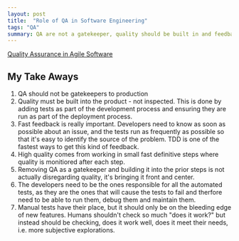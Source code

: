 ```yaml
---
layout: post
title:  "Role of QA in Software Engineering"
tags: "QA"
summary: QA are not a gatekeeper, quality should be built in and feedback fast.
---
```


[Quality Assurance in Agile Software](https://www.youtube.com/watch?v=XhFVtuNDAoM)

## My Take Aways

1. QA should not be gatekeepers to production
2. Quality must be built into the product - not inspected. This is done by adding tests as part of the development process and ensuring they are run as part of the deployment process.
3. Fast feedback is really important. Developers need to know as soon as possible about an issue, and the tests run as frequently as possible so that it's easy to identify the source of the problem. TDD is one of the fastest ways to get this kind of feedback.
4. High quality comes from working in small fast definitive steps where quality is monitiored after each step.
5. Removing QA as a gatekeeper and building it into the prior steps is not actually disregarding quality, it's bringing it front and center.
6. The developers need to be the ones responsible for all the automated tests, as they are the ones that will cause the tests to fail and therfore need to be able to run them, debug them and maintain them.
7. Manual tests have their place, but it should only be on the bleeding edge of new features. Humans shouldn't check so much "does it work?" but instead should be checking, does it work well, does it meet their needs, i.e. more subjective explorations.
